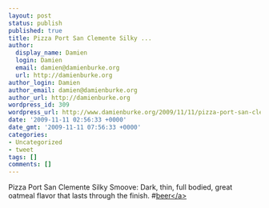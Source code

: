 ```yaml
---
layout: post
status: publish
published: true
title: Pizza Port San Clemente Silky ...
author:
  display_name: Damien
  login: Damien
  email: damien@damienburke.org
  url: http://damienburke.org
author_login: Damien
author_email: damien@damienburke.org
author_url: http://damienburke.org
wordpress_id: 309
wordpress_url: http://www.damienburke.org/2009/11/11/pizza-port-san-clemente-silky/
date: '2009-11-11 02:56:33 +0000'
date_gmt: '2009-11-11 07:56:33 +0000'
categories:
- Uncategorized
- tweet
tags: []
comments: []
---
```

<p>Pizza Port San Clemente Silky Smoove: Dark, thin, full bodied, great oatmeal flavor that lasts through the finish. #<a href="http:&#47;&#47;search.twitter.com&#47;search?q=%23beer" class="aktt_hashtag">beer<&#47;a></p>

